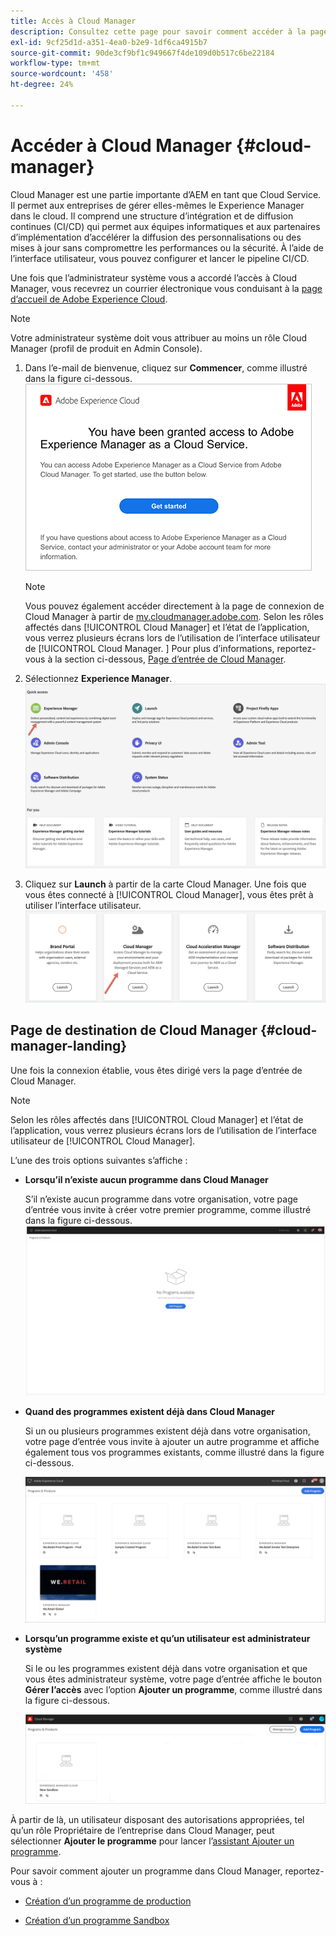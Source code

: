 ```yaml
---
title: Accès à Cloud Manager
description: Consultez cette page pour savoir comment accéder à la page d’entrée de Cloud Manager
exl-id: 9cf25d1d-a351-4ea0-b2e9-1df6ca4915b7
source-git-commit: 90de3cf9bf1c949667f4de109d0b517c6be22184
workflow-type: tm+mt
source-wordcount: '458'
ht-degree: 24%

---
```


# Accéder à Cloud Manager {#cloud-manager}

Cloud Manager est une partie importante d’AEM en tant que Cloud Service. Il permet aux entreprises de gérer elles-mêmes le Experience Manager dans le cloud. Il comprend une structure d’intégration et de diffusion continues (CI/CD) qui permet aux équipes informatiques et aux partenaires d’implémentation d’accélérer la diffusion des personnalisations ou des mises à jour sans compromettre les performances ou la sécurité. À l’aide de l’interface utilisateur, vous pouvez configurer et lancer le pipeline CI/CD.

Une fois que l’administrateur système vous a accordé l’accès à Cloud Manager, vous recevrez un courrier électronique vous conduisant à la [page d’accueil de Adobe Experience Cloud](https://experience.adobe.com).

>[!NOTE]
>Votre administrateur système doit vous attribuer au moins un rôle Cloud Manager (profil de produit en Admin Console).

1. Dans l’e-mail de bienvenue, cliquez sur **Commencer**, comme illustré dans la figure ci-dessous.
   ![](/help/onboarding/what-is-required/assets/get-started-email.png)

   >[!NOTE]
   >Vous pouvez également accéder directement à la page de connexion de Cloud Manager à partir de [my.cloudmanager.adobe.com](https://my.cloudmanager.adobe.com/). Selon les rôles affectés dans [!UICONTROL Cloud Manager] et l’état de l’application, vous verrez plusieurs écrans lors de l’utilisation de l’interface utilisateur de [!UICONTROL Cloud Manager. ] Pour plus d’informations, reportez-vous à la section ci-dessous, [Page d’entrée de Cloud Manager](#cloud-manager-landing).

1. Sélectionnez **Experience Manager**.
   ![](/help/onboarding/getting-access-to-aem-in-cloud/assets/landing-page1.png)

1. Cliquez sur **Launch** à partir de la carte Cloud Manager. Une fois que vous êtes connecté à [!UICONTROL Cloud Manager], vous êtes prêt à utiliser l’interface utilisateur.
   ![](/help/onboarding/getting-access-to-aem-in-cloud/assets/landing-page2.png)


## Page de destination de Cloud Manager {#cloud-manager-landing}

Une fois la connexion établie, vous êtes dirigé vers la page d’entrée de Cloud Manager.

>[!NOTE]
>Selon les rôles affectés dans [!UICONTROL Cloud Manager] et l’état de l’application, vous verrez plusieurs écrans lors de l’utilisation de l’interface utilisateur de [!UICONTROL Cloud Manager].

L’une des trois options suivantes s’affiche :

* **Lorsqu’il n’existe aucun programme dans Cloud Manager**

   S’il n’existe aucun programme dans votre organisation, votre page d’entrée vous invite à créer votre premier programme, comme illustré dans la figure ci-dessous.
   ![](/help/onboarding/getting-access-to-aem-in-cloud/assets/first_timelogin0.png)

* **Quand des programmes existent déjà dans Cloud Manager**

   Si un ou plusieurs programmes existent déjà dans votre organisation, votre page d’entrée vous invite à ajouter un autre programme et affiche également tous vos programmes existants, comme illustré dans la figure ci-dessous.

   ![](/help/onboarding/getting-access-to-aem-in-cloud/assets/first_timelogin1.png)

* **Lorsqu’un programme existe et qu’un utilisateur est administrateur système**

   Si le ou les programmes existent déjà dans votre organisation et que vous êtes administrateur système, votre page d’entrée affiche le bouton **Gérer l’accès** avec l’option **Ajouter un programme**, comme illustré dans la figure ci-dessous.

   ![](/help/onboarding/getting-access-to-aem-in-cloud/assets/admin-console-4.png)

À partir de là, un utilisateur disposant des autorisations appropriées, tel qu’un rôle Propriétaire de l’entreprise dans Cloud Manager, peut sélectionner **Ajouter le programme** pour lancer l’[assistant Ajouter un programme](https://experienceleague.adobe.com/docs/experience-manager-cloud-service/onboarding/getting-access/production-programs/creating-production-program.html?lang=en#getting-access).

Pour savoir comment ajouter un programme dans Cloud Manager, reportez-vous à :

* [Création d’un programme de production](/help/onboarding/getting-access-to-aem-in-cloud/creating-production-program.md)

* [Création d’un programme Sandbox](/help/onboarding/getting-access-to-aem-in-cloud/creating-sandbox-program.md)
